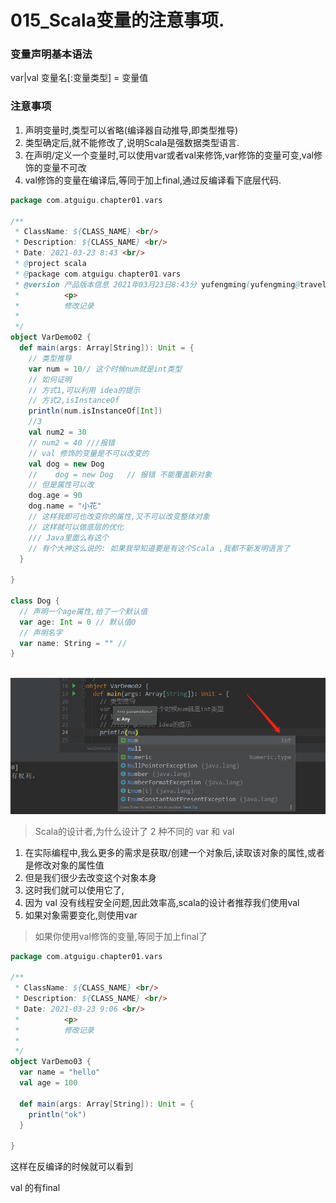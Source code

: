 # 015_Scala变量的注意事项.

### 变量声明基本语法

var|val 变量名[:变量类型] = 变量值

### 注意事项

1. 声明变量时,类型可以省略(编译器自动推导,即类型推导)
2. 类型确定后,就不能修改了,说明Scala是强数据类型语言.
3. 在声明/定义一个变量时,可以使用var或者val来修饰,var修饰的变量可变,val修饰的变量不可改
4. val修饰的变量在编译后,等同于加上final,通过反编译看下底层代码.





```scala
package com.atguigu.chapter01.vars

/**
 * ClassName: ${CLASS_NAME} <br/>
 * Description: ${CLASS_NAME} <br/>
 * Date: 2021-03-23 8:43 <br/>
 * @project scala
 * @package com.atguigu.chapter01.vars
 * @version 产品版本信息 2021年03月23日8:43分 yufengming(yufengming@travelsky.com) 新建<br/>
 *          <p>
 *          修改记录
 *
 */
object VarDemo02 {
  def main(args: Array[String]): Unit = {
    // 类型推导
    var num = 10// 这个时候num就是int类型
    // 如何证明
    // 方式1,可以利用 idea的提示
    // 方式2,isInstanceOf
    println(num.isInstanceOf[Int])
    //3
    val num2 = 30
    // num2 = 40 ///报错
    // val 修饰的变量是不可以改变的
    val dog = new Dog
    //    dog = new Dog   // 报错 不能覆盖新对象
    // 但是属性可以改
    dog.age = 90
    dog.name = "小花"
    // 这样我即可也改变你的属性,又不可以改变整体对象
    // 这样就可以做底层的优化
    /// Java里面么有这个
    // 有个大神这么说的: 如果我早知道要是有这个Scala ,我都不新发明语言了
  }

}

class Dog {
  // 声明一个age属性,给了一个默认值
  var age: Int = 0 // 默认值0
  // 声明名字
  var name: String = "" //
}



```

![image-20210323084542313](015_Scala%E5%8F%98%E9%87%8F%E7%9A%84%E6%B3%A8%E6%84%8F%E4%BA%8B%E9%A1%B9/image-20210323084542313.png)

> Scala的设计者,为什么设计了 2 种不同的  var 和 val

1. 在实际编程中,我么更多的需求是获取/创建一个对象后,读取该对象的属性,或者是修改对象的属性值
2. 但是我们很少去改变这个对象本身
3. 这时我们就可以使用它了,
4. 因为 val 没有线程安全问题,因此效率高,scala的设计者推荐我们使用val
5. 如果对象需要变化,则使用var

> 如果你使用val修饰的变量,等同于加上final了

```scala
package com.atguigu.chapter01.vars

/**
 * ClassName: ${CLASS_NAME} <br/>
 * Description: ${CLASS_NAME} <br/>
 * Date: 2021-03-23 9:06 <br/>
 *          <p>
 *          修改记录
 *
 */
object VarDemo03 {
  var name = "hello"
  val age = 100

  def main(args: Array[String]): Unit = {
    println("ok")
  }

}
```

这样在反编译的时候就可以看到

val 的有final

